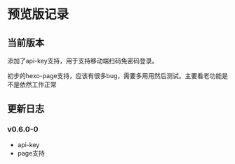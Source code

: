 # 预览版记录

## 当前版本

添加了api-key支持，用于支持移动端扫码免密码登录。

初步的hexo-page支持，应该有很多bug，需要多用用然后测试。主要看老功能是不是依然工作正常

## 更新日志

### v0.6.0-0

- api-key
- page支持
